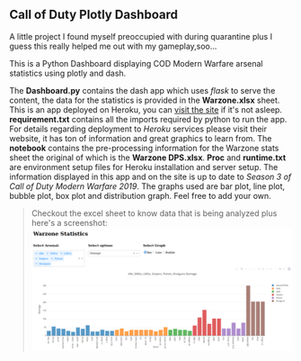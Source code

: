 ## Call of Duty Plotly Dashboard

A little project I found myself preoccupied with during quarantine plus I guess this really helped me out with my gameplay,soo...  

This is a Python Dashboard displaying COD Modern Warfare arsenal statistics using plotly and dash.

The **Dashboard.py** contains the dash app which uses *flask* to serve the content, the data for the statistics is provided in the **Warzone.xlsx** sheet. This is an app deployed on Heroku, you can [visit the site](https://warzone-dashboard.herokuapp.com/) if it's not asleep. **requirement.txt** contains all the imports required by python to run the app. For details regarding deployment to *Heroku* services please visit their website, it has ton of information and great graphics to learn from. The **notebook** contains the pre-processing information for the Warzone stats sheet the  original of which is the **Warzone DPS.xlsx**. **Proc** and **runtime.txt** are environment setup files for Heroku installation and server setup. The information displayed in this app and on the site is up to date to *Season 3 of Call of Duty Modern Warfare 2019*. The graphs used are bar plot, line plot, bubble plot, box plot and distribution graph. Feel free to add your own.

> Checkout the excel sheet to know data that is being analyzed plus here's a screenshot:
![Warzone Dashboard](Screenshot.png)
